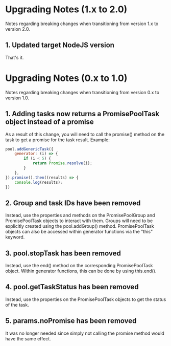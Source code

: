 # Upgrading Notes (1.x to 2.0)

Notes regarding breaking changes when transitioning from version 1.x to version 2.0.

## 1. Updated target NodeJS version

That's it.

# Upgrading Notes (0.x to 1.0)

Notes regarding breaking changes when transitioning from version 0.x to version 1.0.

## 1. Adding tasks now returns a PromisePoolTask object instead of a promise

As a result of this change, you will need to call the promise() method on the task to get a promise for the task result. Example:
```javascript
pool.addGenericTask({
    generator: (i) => {
        if (i < 5) {
            return Promise.resolve(i);
        }
    },
}).promise().then((results) => {
    console.log(results);
})
```

## 2. Group and task IDs have been removed

Instead, use the properties and methods on the PromisePoolGroup and PromisePoolTask objects to interact with them. Groups will need to be explicitly created using the pool.addGroup() method. PromisePoolTask objects can also be accessed within generator functions via the "this" keyword.

## 3. pool.stopTask has been removed

Instead, use the end() method on the corresponding PromisePoolTask object. Within generator functions, this can be done by using this.end().

## 4. pool.getTaskStatus has been removed

Instead, use the properties on the PromisePoolTask objects to get the status of the task.

## 5. params.noPromise has been removed

It was no longer needed since simply not calling the promise method would have the same effect.